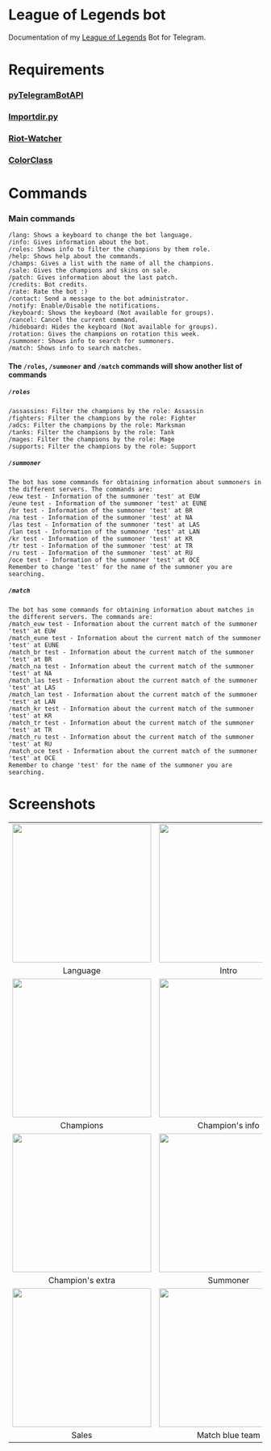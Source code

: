 # League of Legends bot

Documentation of my [League of Legends](http://telegram.me/league_of_legends_bot) Bot for Telegram.

# Requirements

### [pyTelegramBotAPI](https://github.com/eternnoir/pyTelegramBotAPI)

### [Importdir.py](https://gitlab.com/aurelien-lourot/importdir)

### [Riot-Watcher](https://github.com/pseudonym117/Riot-Watcher)

### [ColorClass](https://github.com/Robpol86/colorclass)

# Commands

### Main commands
```
/lang: Shows a keyboard to change the bot language.
/info: Gives information about the bot.
/roles: Shows info to filter the champions by them role.
/help: Shows help about the commands.
/champs: Gives a list with the name of all the champions.
/sale: Gives the champions and skins on sale.
/patch: Gives information about the last patch.
/credits: Bot credits.
/rate: Rate the bot :)
/contact: Send a message to the bot administrator.
/notify: Enable/Disable the notifications.
/keyboard: Shows the keyboard (Not available for groups).
/cancel: Cancel the current command.
/hideboard: Hides the keyboard (Not available for groups).
/rotation: Gives the champions on rotation this week.
/summoner: Shows info to search for summoners.
/match: Shows info to search matches.
```

#### The `/roles`, `/summoner` and `/match` commands will show another list of commands

##### `/roles`
```
/assassins: Filter the champions by the role: Assassin
/fighters: Filter the champions by the role: Fighter
/adcs: Filter the champions by the role: Marksman
/tanks: Filter the champions by the role: Tank
/mages: Filter the champions by the role: Mage
/supports: Filter the champions by the role: Support
```

##### `/summoner`
```
The bot has some commands for obtaining information about summoners in the different servers. The commands are:
/euw test - Information of the summoner 'test' at EUW
/eune test - Information of the summoner 'test' at EUNE
/br test - Information of the summoner 'test' at BR
/na test - Information of the summoner 'test' at NA
/las test - Information of the summoner 'test' at LAS
/lan test - Information of the summoner 'test' at LAN
/kr test - Information of the summoner 'test' at KR
/tr test - Information of the summoner 'test' at TR
/ru test - Information of the summoner 'test' at RU
/oce test - Information of the summoner 'test' at OCE
Remember to change 'test' for the name of the summoner you are searching.
```

##### `/match`
```
The bot has some commands for obtaining information about matches in the different servers. The commands are:
/match_euw test - Information about the current match of the summoner 'test' at EUW
/match_eune test - Information about the current match of the summoner 'test' at EUNE
/match_br test - Information about the current match of the summoner 'test' at BR
/match_na test - Information about the current match of the summoner 'test' at NA
/match_las test - Information about the current match of the summoner 'test' at LAS
/match_lan test - Information about the current match of the summoner 'test' at LAN
/match_kr test - Information about the current match of the summoner 'test' at KR
/match_tr test - Information about the current match of the summoner 'test' at TR
/match_ru test - Information about the current match of the summoner 'test' at RU
/match_oce test - Information about the current match of the summoner 'test' at OCE
Remember to change 'test' for the name of the summoner you are searching.
```

# Screenshots
|   |   |   |
|:---:|:---:|:---:|
|<img src="http://i.imgur.com/LXSlNVK.jpg" width="275">|<img src="http://i.imgur.com/hqbhwps.jpg" width="275">|<img src="http://i.imgur.com/Z7b1PqC.jpg" width="275">|
|Language|Intro|Help|
|<img src="http://i.imgur.com/k7Y9uhB.jpg" width="275">|<img src="http://i.imgur.com/817Vuys.jpg" width="275">|<img src="http://i.imgur.com/GfKEyTE.jpg" width="275">|
|Champions|Champion's info|Champion's info 2|
|<img src="http://i.imgur.com/ZHOzTZA.jpg" width="275">|<img src="http://i.imgur.com/eYRFMlY.jpg" width="275">|<img src="http://i.imgur.com/jPTRiqJ.jpg" width="275">|
|Champion's extra|Summoner|Skin|
|<img src="http://i.imgur.com/zqq3mBO.jpg" width="275">|<img src="http://i.imgur.com/uHuBn2h.jpg" width="275">|<img src="http://i.imgur.com/ymBSpIG.jpg" width="275">|
|Sales|Match blue team|Match red team|
